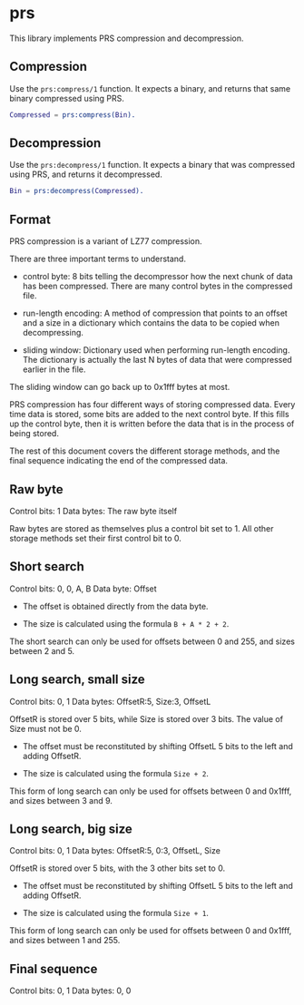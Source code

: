 prs
===

This library implements PRS compression and decompression.

Compression
-----------

Use the `prs:compress/1` function. It expects a binary, and
returns that same binary compressed using PRS.

``` erlang
Compressed = prs:compress(Bin).
```

Decompression
-------------

Use the `prs:decompress/1` function. It expects a binary that
was compressed using PRS, and returns it decompressed.

``` erlang
Bin = prs:decompress(Compressed).
```

Format
------

PRS compression is a variant of LZ77 compression.

There are three important terms to understand.

 *  control byte: 8 bits telling the decompressor how the next chunk
    of data has been compressed. There are many control bytes in the
    compressed file.

 *  run-length encoding: A method of compression that points to an
    offset and a size in a dictionary which contains the data to be
    copied when decompressing.

 *  sliding window: Dictionary used when performing run-length encoding.
    The dictionary is actually the last N bytes of data that were
    compressed earlier in the file.

The sliding window can go back up to 0x1fff bytes at most.

PRS compression has four different ways of storing compressed data.
Every time data is stored, some bits are added to the next control
byte. If this fills up the control byte, then it is written before
the data that is in the process of being stored.

The rest of this document covers the different storage methods,
and the final sequence indicating the end of the compressed data.

Raw byte
--------

Control bits: 1
Data bytes: The raw byte itself

Raw bytes are stored as themselves plus a control bit set to 1.
All other storage methods set their first control bit to 0.

Short search
------------

Control bits: 0, 0, A, B
Data byte: Offset

 *  The offset is obtained directly from the data byte.

 *  The size is calculated using the formula `B + A * 2 + 2`.

The short search can only be used for offsets between 0 and 255,
and sizes between 2 and 5.

Long search, small size
-----------------------

Control bits: 0, 1
Data bytes: OffsetR:5, Size:3, OffsetL

OffsetR is stored over 5 bits, while Size is stored over 3 bits.
The value of Size must not be 0.

 *  The offset must be reconstituted by shifting OffsetL 5 bits to the
    left and adding OffsetR.

 *  The size is calculated using the formula `Size + 2`.

This form of long search can only be used for offsets between 0
and 0x1fff, and sizes between 3 and 9.

Long search, big size
---------------------

Control bits: 0, 1
Data bytes: OffsetR:5, 0:3, OffsetL, Size

OffsetR is stored over 5 bits, with the 3 other bits set to 0.

 *  The offset must be reconstituted by shifting OffsetL 5 bits to the
    left and adding OffsetR.

 *  The size is calculated using the formula `Size + 1`.

This form of long search can only be used for offsets between 0
and 0x1fff, and sizes between 1 and 255.

Final sequence
--------------

Control bits: 0, 1
Data bytes: 0, 0
